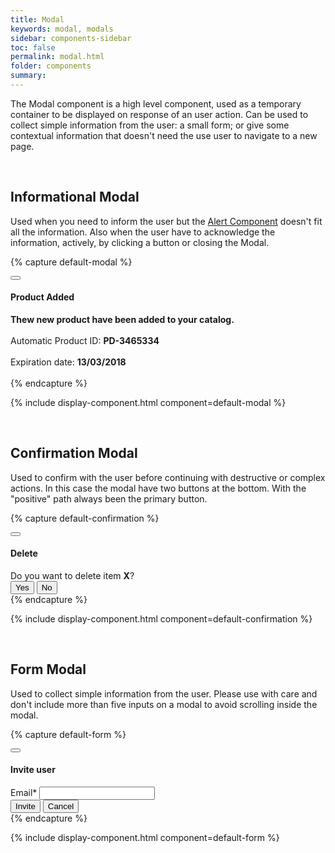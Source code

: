 ```yaml
---
title: Modal
keywords: modal, modals
sidebar: components-sidebar
toc: false
permalink: modal.html
folder: components
summary:
---
```


The Modal component is a high level component, used as a temporary container to be displayed on response of an user action. Can be used to collect simple information from the user: a small form; or give some contextual information that doesn't need the use user to navigate to a new page.

<br />

## Informational Modal

Used when you need to inform the user but the [Alert Component](alert.html) doesn't fit all the information. Also when the user have to acknowledge the information, actively, by clicking a button or closing the Modal.

{% capture default-modal %}
<div class="modal-demo-bg">
<div class="tn-modal">
    <div class="tn-modal__content">
        <div class="tn-modal__header">
            <button class="tn-icon-button tn-icon-button--text tn-icon-button--small" aria-label="close">
                <span class="tn-icon tn-icon--close" role="presentation"></span>
            </button>
            <h4 class="tn-modal__title">Product Added</h4>
        </div>
        <div class="tn-modal__body">
            <b>Thew new product have been added to your catalog.</b><br/>
            <br/>
            Automatic Product ID: <b>PD-3465334</b><br/>
            <br/>
            Expiration date: <b>13/03/2018</b><br/>
            <br/>
        </div>
    </div>
</div>
</div>
{% endcapture %}

{% include display-component.html component=default-modal %}

<br/>

## Confirmation Modal

Used to confirm with the user before continuing with destructive or complex actions. In this case the modal have two buttons at the bottom. With the "positive" path always been the primary button.

{% capture default-confirmation %}
<div class="modal-demo-bg">
<div class="tn-modal">
    <div class="tn-modal__content">
        <div class="tn-modal__header">
            <button class="tn-icon-button tn-icon-button--text tn-icon-button--small" aria-label="close">
                <span class="tn-icon tn-icon--close" role="presentation"></span>
            </button>
            <h4 class="tn-modal__title">Delete</h4>
        </div>
        <div class="tn-modal__body">
            Do you want to delete item <b>X</b>?
        </div>
        <footer class="tn-modal__footer-items">
            <button class="tn-modal__button-primary">Yes</button>
            <button class="tn-modal__button-secondary">No</button>
        </footer>
    </div>
</div>
</div>
{% endcapture %}

{% include display-component.html component=default-confirmation %}

<br />

## Form Modal

Used to collect simple information from the user. Please use with care and don't include more than five inputs on a modal to avoid scrolling inside the modal.

{% capture default-form %}
<div class="modal-demo-bg">
<div class="tn-modal">
    <div class="tn-modal__content">
        <div class="tn-modal__header">
            <button class="tn-icon-button tn-icon-button--text tn-icon-button--small" aria-label="close">
                <span class="tn-icon tn-icon--close" role="presentation"></span>
            </button>
            <h4 class="tn-modal__title">Invite user</h4>
        </div>
        <div class="tn-modal__body">
        <div class="tn-form__group">
            <div class="tn-form__item">
                <label class="tn-form__label is-required" for="input-2">Email*</label>
                <input class="tn-form__control" type="text" id="input-2">
            </div>
        </div>
        </div>
        <footer class="tn-modal__footer-items">
            <button class="tn-modal__button-primary">Invite</button>
            <button class="tn-modal__button-secondary">Cancel</button>
        </footer>
    </div>
</div>
</div>
{% endcapture %}

{% include display-component.html component=default-form %}
